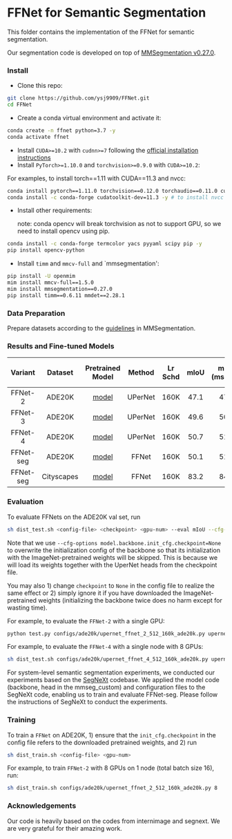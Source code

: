 # FFNet for Semantic Segmentation

This folder contains the implementation of the FFNet for semantic segmentation. 

Our segmentation code is developed on top of [MMSegmentation v0.27.0](https://github.com/open-mmlab/mmsegmentation/tree/v0.27.0).

### Install

- Clone this repo:

```bash
git clone https://github.com/ysj9909/FFNet.git
cd FFNet
```

- Create a conda virtual environment and activate it:

```bash
conda create -n ffnet python=3.7 -y
conda activate ffnet
```

- Install `CUDA>=10.2` with `cudnn>=7` following
  the [official installation instructions](https://docs.nvidia.com/cuda/cuda-installation-guide-linux/index.html)
- Install `PyTorch>=1.10.0` and `torchvision>=0.9.0` with `CUDA>=10.2`:

For examples, to install torch==1.11 with CUDA==11.3 and nvcc:
```bash
conda install pytorch==1.11.0 torchvision==0.12.0 torchaudio==0.11.0 cudatoolkit=11.3 -c pytorch -y
conda install -c conda-forge cudatoolkit-dev=11.3 -y # to install nvcc
```

- Install other requirements:

  note: conda opencv will break torchvision as not to support GPU, so we need to install opencv using pip. 	  

```bash
conda install -c conda-forge termcolor yacs pyyaml scipy pip -y
pip install opencv-python
```

- Install `timm` and `mmcv-full` and `mmsegmentation':

```bash
pip install -U openmim
mim install mmcv-full==1.5.0
mim install mmsegmentation==0.27.0
pip install timm==0.6.11 mmdet==2.28.1
```


### Data Preparation

Prepare datasets according to the [guidelines](https://github.com/open-mmlab/mmsegmentation/blob/master/docs/en/dataset_prepare.md#prepare-datasets) in MMSegmentation.


### Results and Fine-tuned Models

| Variant | Dataset | Pretrained Model | Method | Lr Schd | mIoU | mIoU (ms+flip) | #params | FLOPs | Fine-tuned Model |
|:---:|:---:|:---:|:---:| :---:|:---:|:---:|:---:| :---:|:---:|
| FFNet-2 | ADE20K | [model](-) | UPerNet | 160K | 47.1 | 47.8 | 58M | 942G | [model](-) |
| FFNet-3 | ADE20K | [model](-) | UPerNet | 160K | 49.6 | 50.2 | 80M | 1010G | [model](-) |
| FFNet-4 | ADE20K | [model](-) | UPerNet | 160K | 50.7 | 51.7 | 113M | 1158G | [model](-) |
| FFNet-seg | ADE20K | [model](-) | FFNet | 160K | 50.1 | 51.2 | 68M | 74G | [model](-) |
| FFNet-seg | Cityscapes | [model](-) | FFNet | 160K | 83.2 | 84.1 | 68M | 577G | [model](-) |


### Evaluation

To evaluate FFNets on the ADE20K val set, run
```bash
sh dist_test.sh <config-file> <checkpoint> <gpu-num> --eval mIoU --cfg-options model.backbone.init_cfg.checkpoint=None
```
Note that we use ```--cfg-options model.backbone.init_cfg.checkpoint=None``` to overwrite the initialization config of the backbone so that its initialization with the ImageNet-pretrained weights will be skipped. This is because we will load its weights together with the UperNet heads from the checkpoint file.

You may also 1) change ```checkpoint``` to ```None``` in the config file to realize the same effect or 2) simply ignore it if you have downloaded the ImageNet-pretrained weights (initializing the backbone twice does no harm except for wasting time).

For example, to evaluate the `FFNet-2` with a single GPU:
```bash
python test.py configs/ade20k/upernet_ffnet_2_512_160k_ade20k.py upernet_ffnet_2_512_160k_ade20k.pth --eval mIoU --cfg-options model.backbone.init_cfg.checkpoint=None
```

For example, to evaluate the `FFNet-4` with a single node with 8 GPUs:
```bash
sh dist_test.sh configs/ade20k/upernet_ffnet_4_512_160k_ade20k.py upernet_ffnet_4_512_160k_ade20k.pth 8 --eval mIoU --cfg-options model.backbone.init_cfg.checkpoint=None
```

For system-level semantic segmentation experiments, we conducted our experiments based on the [SegNeXt](https://github.com/Visual-Attention-Network/SegNeXt/tree/main) codebase.
We applied the model code (backbone, head in the mmseg_custom) and configuration files to the SegNeXt code, enabling us to train and evaluate FFNet-seg.
Please follow the instructions of SegNeXt to conduct the experiments.


### Training

To train a `FFNet` on ADE20K, 1) ensure that the ```init_cfg.checkpoint``` in the config file refers to the downloaded pretrained weights, and 2) run

```bash
sh dist_train.sh <config-file> <gpu-num>
```

For example, to train `FFNet-2` with 8 GPUs on 1 node (total batch size 16), run:

```bash
sh dist_train.sh configs/ade20k/upernet_ffnet_2_512_160k_ade20k.py 8
```


### Acknowledgements 

Our code is heavily based on the codes from internimage and segnext. We are very grateful for their amazing work.